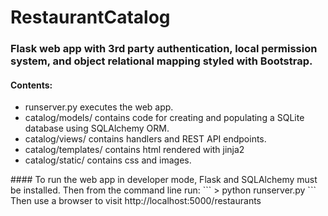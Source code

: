 # RestaurantCatalog
### Flask web app with 3rd party authentication, local permission system, and object relational mapping styled with Bootstrap.
#### Contents:
<ul>
<li>runserver.py executes the web app.
<li>catalog/models/ contains code for creating and populating a SQLite database using SQLAlchemy ORM.
<li>catalog/views/ contains handlers and REST API endpoints.
<li>catalog/templates/ contains html rendered with jinja2
<li>catalog/static/ contains css and images. 
</ul>
#### To run the web app in developer mode, Flask and SQLAlchemy must be installed. Then from the command line run:
```
> python runserver.py
```
Then use a browser to visit http://localhost:5000/restaurants
